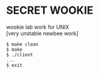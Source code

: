 SECRET WOOKIE
=============
wookie lab work for UNIX  
[very unstable newbee work]  
    
    $ make clean
    $ make
    $ ./client
    ...
    $ exit
